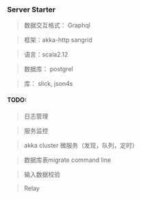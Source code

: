 ### Server Starter

> 数据交互格式： Graphql

> 框架：akka-http sangrid

> 语言：scala2.12

> 数据库： postgrel

> 库： slick, json4s

#### TODO:

> 日志管理

> 服务监控

> akka cluster 微服务（发现，队列，定时）

> 数据库表migrate command line

> 输入数据校验

> Relay
